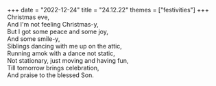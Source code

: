 +++
date = "2022-12-24"
title = "24.12.22"
themes = ["festivities"]
+++
Christmas eve,  
And I'm not feeling Christmas-y,  
But I got some peace and some joy,  
And some smile-y,  
Siblings dancing with me up on the attic,  
Running amok with a dance not static,  
Not stationary, just moving and having fun,  
Till tomorrow brings celebration,  
And praise to the blessed Son.
